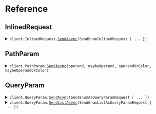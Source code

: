 # Reference
## InlinedRequest
<details><summary><code>client.InlinedRequest.<a href="InlinedRequest">SendAsync</a>(SendEnumInlinedRequest { ... })</code></summary>
<dl>
<dd>

#### 🔌 Usage

<dl>
<dd>

<dl>
<dd>

```csharp
await client.InlinedRequest.SendAsync(
    new SendEnumInlinedRequest { Operand = Operand.GreaterThan, OperandOrColor = Color.Red }
);

```
</dd>
</dl>
</dd>
</dl>

#### ⚙️ Parameters

<dl>
<dd>

<dl>
<dd>

**request:** `SendEnumInlinedRequest` 
    
</dd>
</dl>
</dd>
</dl>


</dd>
</dl>
</details>

## PathParam
<details><summary><code>client.PathParam.<a href="PathParam">SendAsync</a>(operand, maybeOperand, operandOrColor, maybeOperandOrColor)</code></summary>
<dl>
<dd>

#### 🔌 Usage

<dl>
<dd>

<dl>
<dd>

```csharp
await client.PathParam.SendAsync(Operand.GreaterThan, Operand.LessThan, Color.Red, Color.Red);

```
</dd>
</dl>
</dd>
</dl>

#### ⚙️ Parameters

<dl>
<dd>

<dl>
<dd>

**operand:** `Operand` 
    
</dd>
</dl>

<dl>
<dd>

**maybeOperand:** `Operand?` 
    
</dd>
</dl>

<dl>
<dd>

**operandOrColor:** `using OneOf;

    #nullable enable
    
    OneOf<Color, Operand>` 
    
</dd>
</dl>

<dl>
<dd>

**maybeOperandOrColor:** `using OneOf;

    #nullable enable
    
    OneOf<Color, Operand>?` 
    
</dd>
</dl>
</dd>
</dl>


</dd>
</dl>
</details>

## QueryParam
<details><summary><code>client.QueryParam.<a href="QueryParam">SendAsync</a>(SendEnumAsQueryParamRequest { ... })</code></summary>
<dl>
<dd>

#### 🔌 Usage

<dl>
<dd>

<dl>
<dd>

```csharp
await client.QueryParam.SendAsync(
    new SendEnumAsQueryParamRequest { Operand = Operand.GreaterThan, OperandOrColor = Color.Red }
);

```
</dd>
</dl>
</dd>
</dl>

#### ⚙️ Parameters

<dl>
<dd>

<dl>
<dd>

**request:** `SendEnumAsQueryParamRequest` 
    
</dd>
</dl>
</dd>
</dl>


</dd>
</dl>
</details>

<details><summary><code>client.QueryParam.<a href="QueryParam">SendListAsync</a>(SendEnumListAsQueryParamRequest { ... })</code></summary>
<dl>
<dd>

#### 🔌 Usage

<dl>
<dd>

<dl>
<dd>

```csharp
await client.QueryParam.SendListAsync(
    new SendEnumListAsQueryParamRequest
    {
        Operand = [Operand.GreaterThan],
        MaybeOperand = [Operand.GreaterThan],
        OperandOrColor = [Color.Red],
        MaybeOperandOrColor = [Color.Red],
    }
);

```
</dd>
</dl>
</dd>
</dl>

#### ⚙️ Parameters

<dl>
<dd>

<dl>
<dd>

**request:** `SendEnumListAsQueryParamRequest` 
    
</dd>
</dl>
</dd>
</dl>


</dd>
</dl>
</details>
